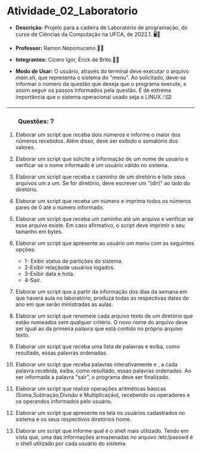 # Atividade_02_Laboratorio

* **Descrição**: Projeto para a cadeira de Laboratório de programação, do curso de Ciências da Computação na UFCA, de 2022.1. 🖥️🏫

* **Professor:** Ramon Nepomuceno.👨‍🏫

* **Integrantes:** Cícero Igor, Érick de Brito.👨‍🎓
  
* **Modo de Usar:** O usuário, através do terminal deve executar o arquivo *main.sh*, que representa o sistema do "menu". Ao solicitado, deve-se informar o número da questão que deseja que o programa execute, e assim seguir os passos informados pela questão. É de extrema importância que o sistema operacional usado seja o LINUX.🖱️⌨️
---

### ㅤㅤQuestões: ❔
1. Elaborar um script que receba dois números e informe o maior dos números recebidos. Além disso, deve ser exibido o somatório dos valores.

2. Elaborar um script que solicite a informação de um nome de usuário e verificar se o nome informado é um usuário válido no sistema.

3. Elaborar um script que receba o caminho de um diretório e liste seus arquivos um a um. Se for diretório, deve escrever um "(dir)" ao lado do diretório.

4. Elaborar um script  que receba um número e imprima todos os números pares de 0 até o número informado.

5. Elaborar um script que receba um caminho até um arquivo e verificar se esse arquivo existe. Em caso afirmativo, o script deve imprimir o seu tamanho em bytes.

6. Elaborar um script que apresente ao usuário um  menu com as seguintes opções:
   * 1- Exibir status de partições do sistema.
   * 2-Exibir relaçãode usuários logados.
   * 3-Exibir data e hota.
   * 4-Sair.

7. Elaborar um script que a partir da informação dos dias da semana em que haverá aula no laboratório, produza todas as respectivas datas do ano em que serão ministradas as aulas.

8. Elaborar um script que renomeie cada arquivo texto de um diretório que estão nomeados sem qualquer critério. O novo nome do arquivo deve ser igual ao da primeira palavra que está contido no próprio arquivo texto.

9. Elaborar um script que receba uma lista de palavras e exiba, como resultado, essas palavras ordenadas.

10. Elaborar um script que receba palavras interativamente e , a cada palavra recebida, exiba, como resultado, essas palavras ordenadas. Ao ser informada a palavra "sair", o programa deve ser finalizado.

11. Elaborar um script que realize operações aritméticas básicas (Soma,Subtração,Divisão e Multiplicação), recebendo os operadores e os operandos informados pelo usuário.

12. Elaborar um script que apresente na tela os usuários cadastrados no sistema e os seus respectivos diretórios home.

13. Elaborar um script que informe qual é o shell mais utilizado. Tendo em vista que, uma das informações armazenadas no arquivo /etc/passwd é o shell utilizado por cada usuário do sistema.




